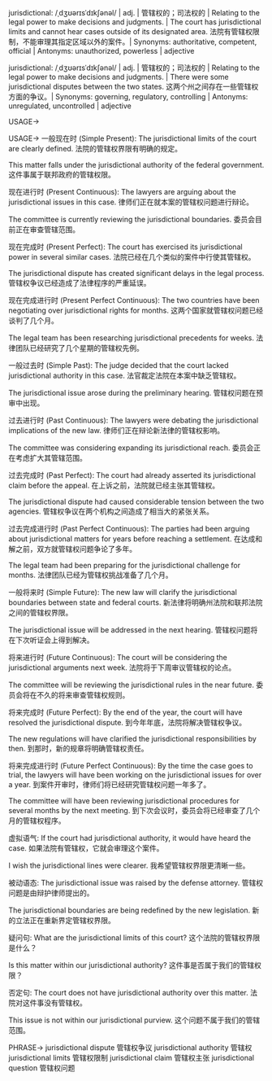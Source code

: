 jurisdictional: /ˌdʒʊərɪsˈdɪkʃənəl/ | adj. | 管辖权的；司法权的 | Relating to the legal power to make decisions and judgments. | The court has jurisdictional limits and cannot hear cases outside of its designated area.  法院有管辖权限制，不能审理其指定区域以外的案件。|  Synonyms: authoritative, competent, official | Antonyms: unauthorized, powerless | adjective

jurisdictional: /ˌdʒʊərɪsˈdɪkʃənəl/ | adj. | 管辖权的；司法权的 | Relating to the legal power to make decisions and judgments. |  There were some jurisdictional disputes between the two states. 这两个州之间存在一些管辖权方面的争议。|  Synonyms: governing, regulatory, controlling | Antonyms: unregulated, uncontrolled | adjective


USAGE->

USAGE->
一般现在时 (Simple Present):
The jurisdictional limits of the court are clearly defined. 法院的管辖权界限有明确的规定。

This matter falls under the jurisdictional authority of the federal government. 这件事属于联邦政府的管辖权限。

现在进行时 (Present Continuous):
The lawyers are arguing about the jurisdictional issues in this case.  律师们正在就本案的管辖权问题进行辩论。

The committee is currently reviewing the jurisdictional boundaries. 委员会目前正在审查管辖范围。


现在完成时 (Present Perfect):
The court has exercised its jurisdictional power in several similar cases. 法院已经在几个类似的案件中行使其管辖权。

The jurisdictional dispute has created significant delays in the legal process.  管辖权争议已经造成了法律程序的严重延误。


现在完成进行时 (Present Perfect Continuous):
The two countries have been negotiating over jurisdictional rights for months. 这两个国家就管辖权问题已经谈判了几个月。

The legal team has been researching jurisdictional precedents for weeks.  法律团队已经研究了几个星期的管辖权先例。


一般过去时 (Simple Past):
The judge decided that the court lacked jurisdictional authority in this case. 法官裁定法院在本案中缺乏管辖权。

The jurisdictional issue arose during the preliminary hearing.  管辖权问题在预审中出现。


过去进行时 (Past Continuous):
The lawyers were debating the jurisdictional implications of the new law. 律师们正在辩论新法律的管辖权影响。

The committee was considering expanding its jurisdictional reach. 委员会正在考虑扩大其管辖范围。


过去完成时 (Past Perfect):
The court had already asserted its jurisdictional claim before the appeal.  在上诉之前，法院就已经主张其管辖权。

The jurisdictional dispute had caused considerable tension between the two agencies. 管辖权争议在两个机构之间造成了相当大的紧张关系。


过去完成进行时 (Past Perfect Continuous):
The parties had been arguing about jurisdictional matters for years before reaching a settlement.  在达成和解之前，双方就管辖权问题争论了多年。

The legal team had been preparing for the jurisdictional challenge for months.  法律团队已经为管辖权挑战准备了几个月。


一般将来时 (Simple Future):
The new law will clarify the jurisdictional boundaries between state and federal courts.  新法律将明确州法院和联邦法院之间的管辖权界限。

The jurisdictional issue will be addressed in the next hearing. 管辖权问题将在下次听证会上得到解决。


将来进行时 (Future Continuous):
The court will be considering the jurisdictional arguments next week.  法院将于下周审议管辖权的论点。

The committee will be reviewing the jurisdictional rules in the near future.  委员会将在不久的将来审查管辖权规则。


将来完成时 (Future Perfect):
By the end of the year, the court will have resolved the jurisdictional dispute. 到今年年底，法院将解决管辖权争议。

The new regulations will have clarified the jurisdictional responsibilities by then. 到那时，新的规章将明确管辖权责任。


将来完成进行时 (Future Perfect Continuous):
By the time the case goes to trial, the lawyers will have been working on the jurisdictional issues for over a year. 到案件开审时，律师们将已经研究管辖权问题一年多了。

The committee will have been reviewing jurisdictional procedures for several months by the next meeting. 到下次会议时，委员会将已经审查了几个月的管辖权程序。


虚拟语气:
If the court had jurisdictional authority, it would have heard the case. 如果法院有管辖权，它就会审理这个案件。

I wish the jurisdictional lines were clearer. 我希望管辖权界限更清晰一些。


被动语态:
The jurisdictional issue was raised by the defense attorney. 管辖权问题是由辩护律师提出的。

The jurisdictional boundaries are being redefined by the new legislation.  新的立法正在重新界定管辖权界限。


疑问句:
What are the jurisdictional limits of this court?  这个法院的管辖权界限是什么？

Is this matter within our jurisdictional authority? 这件事是否属于我们的管辖权限？


否定句:
The court does not have jurisdictional authority over this matter.  法院对这件事没有管辖权。

This issue is not within our jurisdictional purview.  这个问题不属于我们的管辖范围。



PHRASE->
jurisdictional dispute 管辖权争议
jurisdictional authority 管辖权
jurisdictional limits 管辖权限制
jurisdictional claim 管辖权主张
jurisdictional question 管辖权问题

